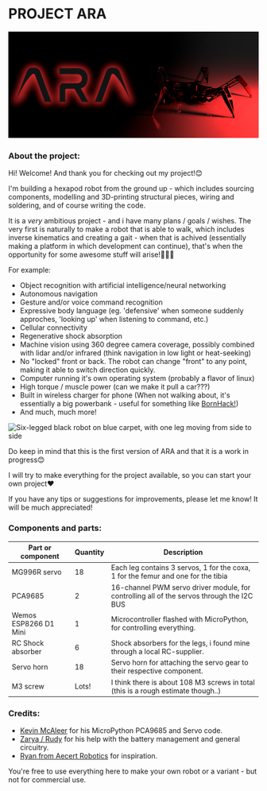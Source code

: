 # PROJECT ARA

![Six-legged black robot on dark background with red lighting, with text 'ARA'](/graphics/ARA_Title.png)

### About the project:

Hi! Welcome! And thank you for checking out my project!😊

I'm building a hexapod robot from the ground up - which includes sourcing components, modelling and 3D-printing structural pieces, wiring and soldering, and of course writing the code.

It is a *very* ambitious project - and i have many plans / goals / wishes. The very first is naturally to make a robot that is able to walk, which includes inverse kinematics and creating a gait - when that is achived (essentially making a platform in which development can continue), that's when the opportunity for some awesome stuff will arise!🙏🏻🔥

For example:
- Object recognition with artificial intelligence/neural networking
- Autonomous navigation 
- Gesture and/or voice command recognition
- Expressive body language (eg. 'defensive' when someone suddenly approches, 'looking up' when listening to command, etc.)
- Cellular connectivity 
- Regenerative shock absorption 
- Machine vision using 360 degree camera coverage, possibly combined with lidar and/or infrared (think navigation in low light or heat-seeking)
- No "locked" front or back. The robot can change "front" to any point, making it able to switch direction quickly.
- Computer running it's own operating system (probably a flavor of linux)
- High torque / muscle power (can we make it pull a car???)
- Built in wireless charger for phone (When not walking about, it's essentially a big powerbank - useful for something like [BornHack!](https://bornhack.dk/))
- And much, much more!

![Six-legged black robot on blue carpet, with one leg moving from side to side](/graphics/leg_easing.gif)

Do keep in mind that this is the first version of ARA and that it is a work in progress😊

I will try to make everything for the project available, so you can start your own project❤️

If you have any tips or suggestions for improvements, please let me know! It will be much appreciated!

### Components and parts:

| Part or component | Quantity | Description |
| ------------------|----------|-------------|
| MG996R servo      | 18       | Each leg contains 3 servos, 1 for the coxa, 1 for the femur and one for the tibia|
| PCA9685           | 2        | 16-channel PWM servo driver module, for controlling all of the servos through the I2C BUS|
| Wemos ESP8266 D1 Mini | 1    | Microcontroller flashed with MicroPython, for controlling everything.|
| RC Shock absorber | 6        | Shock absorbers for the legs, i found mine through a local RC-supplier.|
| Servo horn        | 18       | Servo horn for attaching the servo gear to their respective component.|
| M3 screw          | Lots!    | I think there is about 108 M3 screws in total (this is a rough estimate though..) |

### Credits:

- [Kevin McAleer](https://github.com/kevinmcaleer) for his MicroPython PCA9685 and Servo code.
- [Zarya / Rudy](https://github.com/zarya) for his help with the battery management and general circuitry.
- [Ryan from Aecert Robotics](https://www.youtube.com/@AecertRobotics) for inspiration.

You're free to use everything here to make your own robot or a variant - but not for commercial use. 
